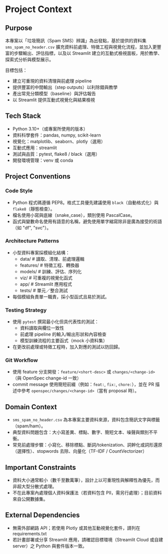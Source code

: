 # Project Context

## Purpose
本專案以「垃圾簡訊（Spam SMS）辨識」為出發點，基於提供的資料集 `sms_spam_no_header.csv` 擴充資料前處理、特徵工程與視覺化流程，並加入更豐富的步驟輸出、評估指標，以及以 Streamlit 建立的互動式檢視面板，用於教學、探索式分析與模型展示。

目標包括：
- 建立可重現的資料清理與前處理 pipeline
- 提供豐富的中間輸出（step outputs）以利除錯與教學
- 產出常見分類模型（baseline）與評估報告
- 以 Streamlit 提供互動式視覺化與結果檢視

## Tech Stack
- Python 3.10+（或專案所使用的版本）
- 資料科學套件：pandas, numpy, scikit-learn
- 視覺化：matplotlib、seaborn、plotly（選用）
- 互動式應用：streamlit
- 測試與品質：pytest, flake8 / black（選用）
- 開發環境管理：venv 或 conda

## Project Conventions

### Code Style
- Python 程式碼遵循 PEP8。格式工具優先建議使用 `black`（自動格式化）與 `flake8`（靜態檢查）。
- 檔名使用小寫與底線（snake_case），類別使用 PascalCase。
- 函式與變數命名使用有語意的名稱，避免使用單字縮寫除非是廣為接受的術語（如 "df", "svc"）。

### Architecture Patterns
- 小型資料專案採模組化結構：
  - data/       # 讀取、清理、前處理邏輯
  - features/   # 特徵工程、轉換器
  - models/     # 訓練、評估、序列化
  - viz/        # 可重複的視覺化函式
  - app/        # Streamlit 應用程式
  - tests/      # 單元／整合測試
- 每個模組負責單一職責，採小型函式且易於測試。

### Testing Strategy
- 使用 `pytest` 撰寫最小化但具代表性的測試：
  - 資料讀取與欄位一致性
  - 前處理 pipeline 的輸入/輸出形狀和內容檢查
  - 模型訓練流程的主要函式（mock 小資料集）
- 在更改前處理或特徵工程時，加入對應的測試以防回歸。

### Git Workflow
- 使用 feature 分支開發：`feature/<short-desc>` 或 `changes/<change-id>`（與 OpenSpec change-id 一致）
- commit message 使用簡短前綴（例如：`feat:`, `fix:`, `chore:`），並在 PR 描述中參考 `openspec/changes/<change-id>`（當有 proposal 時）。

## Domain Context
- `sms_spam_no_header.csv` 為本專案主要資料來源，資料包含簡訊文字與標籤（spam/ham）。
- 典型資料問題包含：大小寫差異、標點、數字、簡短文本、噪聲與類別不平衡。
- 常見前處理步驟：小寫化、移除標點、斷詞/tokenization、詞幹化或詞形還原（選擇性）、stopwords 去除、向量化（TF-IDF / CountVectorizer）

## Important Constraints
- 資料大小通常較小（數千至數萬筆），設計上以可重現性與解釋性為優先，而非超大型分散式處理。
- 不在此專案內處理個人資料保護法（若資料包含 PII，需另行處理）；目前資料來自公開數據集。

## External Dependencies
- 無需外部網路 API；若使用 Plotly 或其他互動視覺化套件，請列在 requirements.txt
- 若計畫部署或分享 Streamlit 應用，請確認目標環境（Streamlit Cloud 或自建 server）之 Python 與套件版本一致。
